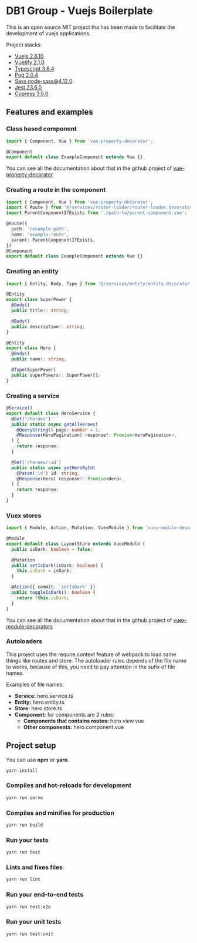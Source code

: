 # DB1 Group - Vuejs Boilerplate

This is an open source MIT project tha has been made to facilitate the development of vuejs applications.

Project stacks:

* [Vuejs 2.6.10](https://vuejs.org/)
* [Vuetify 2.1.0](https://vuetifyjs.com)
* [Typescript 3.6.4](https://www.typescriptlang.org/)
* [Pug 2.0.4](https://pugjs.org)
* [Sass node-sass@4.12.0](https://sass-lang.com/)
* [Jest 23.6.0](https://jestjs.io/)
* [Cypress 3.5.0](https://www.cypress.io/)

## Features and examples

### Class based component
``` typescript
import { Component, Vue } from 'vue-property-decorator';

@Component
export default class ExampleComponent extends Vue {}
```

You can see all the documentation about that in the github project of [vue-property-decorator](https://github.com/kaorun343/vue-property-decorator)

### Creating a route in the component
``` typescript
import { Component, Vue } from 'vue-property-decorator';
import { Route } from '@/services/router-loader/router-loader.decorator';
import ParentComponentIfExists from './path-to/parent-component.vue';

@Route({
  path: '/example-path',
  name: 'example-route',
  parent: ParentComponentIfExists,
})
@Component
export default class ExampleComponent extends Vue {}
```

### Creating an entity
``` typescript
import { Entity, Body, Type } from '@/services/entity/entity.decorator';

@Entity
export class SuperPower {
  @Body()
  public title!: string;

  @Body()
  public description!: string;
}

@Entity
export class Hero {
  @Body()
  public name!: string;

  @Type(SuperPower)
  public superPowers!: SuperPower[];
}
```

### Creating a service
``` typescript
@Service()
export default class HeroService {
  @Get('/heroes')
  public static async getAllHeroes(
    @QueryString() page: number = 1,
    @Response(HeroPagination) response?: Promise<HeroPagination>,
  ) {
    return response;
  }

  @Get('/heroes/:id')
  public static async getHeroById(
    @Param('id') id: string,
    @Response(Hero) response?: Promise<Hero>,
  ) {
    return response;
  }
}
```

### Vuex stores
``` typescript
import { Module, Action, Mutation, VuexModule } from 'vuex-module-decorators';

@Module
export default class LayoutStore extends VuexModule {
  public isDark: boolean = false;

  @Mutation
  public setIsDark(isDark: boolean) {
    this.isDark = isDark;
  }

  @Action({ commit: 'setIsDark' })
  public toggleIsDark(): boolean {
    return !this.isDark;
  }
}
```

You can see all the documentation about that in the github project of [vuex-module-decorators](https://github.com/championswimmer/vuex-module-decorators)

### Autoloaders

This project uses the require.context feature of webpack to load same things like routes and store. The autoloader rules depends of the file name to works, because of this, you need to pay attention in the sufix of file names.

Examples of file names:
* **Service:** hero.service.ts
* **Entity:** hero.entity.ts
* **Store:** hero.store.ts
* **Component:** for components are 2 rules:
  * **Components that contains routes:** hero.view.vue
  * **Other components:** hero.component.vue

## Project setup

You can use **npm** or **yarn**.

``` bash
yarn install
```

### Compiles and hot-reloads for development
``` bash
yarn run serve
```

### Compiles and minifies for production
``` bash
yarn run build
```

### Run your tests
``` bash
yarn run test
```

### Lints and fixes files
``` bash
yarn run lint
```

### Run your end-to-end tests
``` bash
yarn run test:e2e
```

### Run your unit tests
``` bash
yarn run test:unit
```
